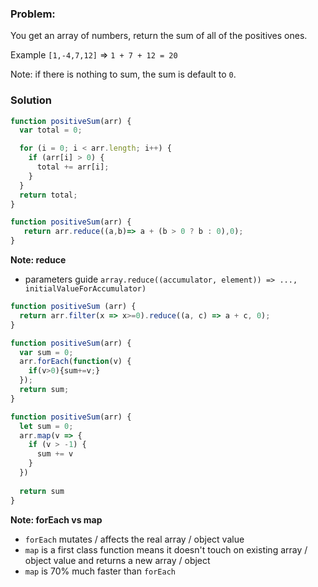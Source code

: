 ### Problem:
<p>You get an array of numbers, return the sum of all of the positives ones.</p>
<p>Example <code>[1,-4,7,12]</code> =&gt; <code>1 + 7 + 12 = 20</code></p>
<p>Note: if there is nothing to sum, the sum is default to <code>0</code>.</p>

### Solution
```javascript
function positiveSum(arr) {
  var total = 0;

  for (i = 0; i < arr.length; i++) {
    if (arr[i] > 0) {
      total += arr[i];
    }
  }
  return total;
}
```

```javascript
function positiveSum(arr) {
   return arr.reduce((a,b)=> a + (b > 0 ? b : 0),0);
}
```

**Note: reduce**
- parameters guide `array.reduce((accumulator, element)) => ..., initialValueForAccumulator)`

```javascript
function positiveSum (arr) {
  return arr.filter(x => x>=0).reduce((a, c) => a + c, 0);
}
```

```javascript
function positiveSum(arr) {
  var sum = 0;
  arr.forEach(function(v) {
    if(v>0){sum+=v;}
  });
  return sum;
}
```

```javascript
function positiveSum(arr) {
  let sum = 0;
  arr.map(v => {
    if (v > -1) {
      sum += v
    }
  })
  
  return sum
}
```

**Note: forEach vs map**
- `forEach` mutates / affects the real array / object value
- `map` is a first class function means it doesn't touch on existing array / object value and returns a new array / object
- `map` is 70% much faster than `forEach`
